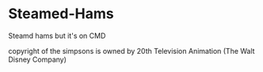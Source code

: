 # Steamed-Hams
Steamd hams but it's on CMD

copyright of the simpsons is owned by 20th Television Animation (The Walt Disney Company)
